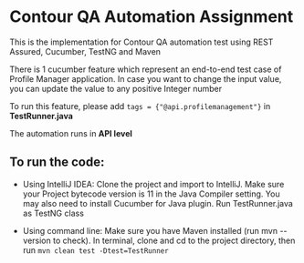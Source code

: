# Contour QA Automation Assignment

This is the implementation for Contour QA automation test using REST Assured, Cucumber, TestNG and Maven

There is 1 cucumber feature which represent an end-to-end test case of Profile Manager application. In case you want to change the input value, you can update the value to any positive Integer number

To run this feature, please add `tags = {"@api.profilemanagement"}` in **TestRunner.java**

The automation runs in **API level**

## To run the code:
- Using IntelliJ IDEA: Clone the project and import to IntelliJ. Make sure your Project bytecode version is 11 in the Java Compiler setting. You may also need to install Cucumber for Java plugin. Run TestRunner.java as TestNG class

- Using command line: Make sure you have Maven installed (run mvn --version to check). In terminal, clone and cd to the project directory, then run `mvn clean test -Dtest=TestRunner`